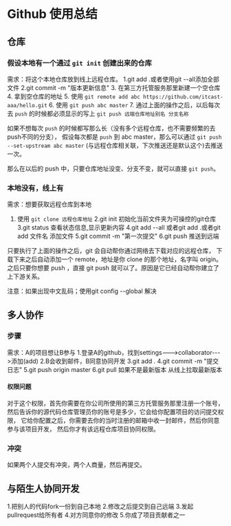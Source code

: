 # Github 使用总结

## 仓库

### 假设本地有一个通过 `git init` 创建出来的仓库

需求：将这个本地仓库放到线上远程仓库。
1.git add .或者使用git --all添加全部文件
2.git commit -m "版本更新信息"
3. 在第三方托管服务那里新建一个空仓库
4. 拿到空仓库的地址
5. 使用 `git remote add abc https://github.com/itcast-aaa/hello.git`
6. 使用 `git push abc master`
7. 通过上面的操作之后，以后每次去 `push` 的时候都必须显示的写上 `git push 远端仓库地址别名 分支名称`

如果不想每次  `push` 的时候都写那么长（没有多个远程仓库，也不需要频繁的去push不同的分支），
假设每次都是 `push` 到 abc master，那么可以通过 `git push --set-upstream abc master` (与远程仓库相关联，下次推送还是默认这个)去推送一次。

那么在以后的 push 中，只要仓库地址没变、分支不变，就可以直接 `git push`。

### 本地没有，线上有

需求：想要获取远程仓库到本地

1. 使用 `git clone 远程仓库地址`
2.git init 初始化当前文件夹为可操控的git仓库
3.git status 查看状态信息,显示更新内容
4.git add --all 或者git add .或者git add 文件名 添加文件
5.git commit -m "第一次提交"
6.git push 推送到远端

只要执行了上面的操作之后，git 会自动帮你通过网络去下载对应的远程仓库，
下载下来之后自动添加一个 remote，地址是你 clone 的那个地址，名字叫 origin。
之后只要你想要 push ，直接 git push 就可以了。原因是它已经自动帮你建立了上下游关系。


注意：如果出现中文乱码；使用git config --global 解决

## 多人协作

### 步骤

需求：A的项目想让B参与
1.登录A的github，找到settings--->collaborator--->添加(add) 
2.B会收到邮件，B同意协同开发
3.git add .
4.git commit -m "提交日志"
5.git push origin master
6.git pull 如果不是最新版本  从线上拉取最新版本
 

#### 权限问题

对于这个权限，首先你需要在你公司所使用的第三方托管服务那里注册一个账号，
然后告诉你的源代码仓库管理员你的账号是多少，它会给你配置项目的访问提交权限，
它给你配置之后，你需要去你的当时注册的邮箱中收一封邮件，然后你同意参与该项目开发，
然后你才有该远程仓库项目协同权限。



### 冲突

 如果两个人提交有冲突，两个人商量，然后再提交。




## 与陌生人协同开发
1.把别人的代码fork一份到自己本地
2.修改之后提交到自己远端
3.发起pullrequest给所有者
4.对方同意你的修改
5.你成了项目贡献者之一

